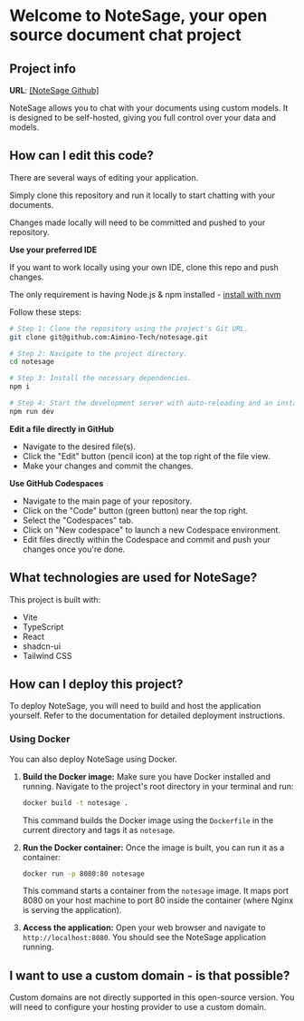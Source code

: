# Welcome to NoteSage, your open source document chat project

## Project info

**URL**: [\[NoteSage Github\]](https://github.com/Aimino-Tech/notesage)

NoteSage allows you to chat with your documents using custom models. It is designed to be self-hosted, giving you full control over your data and models.

## How can I edit this code?

There are several ways of editing your application.

Simply clone this repository and run it locally to start chatting with your documents.

Changes made locally will need to be committed and pushed to your repository.

**Use your preferred IDE**

If you want to work locally using your own IDE, clone this repo and push changes.

The only requirement is having Node.js & npm installed - [install with nvm](https://github.com/nvm-sh/nvm#installing-and-updating)

Follow these steps:

```sh
# Step 1: Clone the repository using the project's Git URL.
git clone git@github.com:Aimino-Tech/notesage.git

# Step 2: Navigate to the project directory.
cd notesage

# Step 3: Install the necessary dependencies.
npm i

# Step 4: Start the development server with auto-reloading and an instant preview.
npm run dev
```

**Edit a file directly in GitHub**

- Navigate to the desired file(s).
- Click the "Edit" button (pencil icon) at the top right of the file view.
- Make your changes and commit the changes.

**Use GitHub Codespaces**

- Navigate to the main page of your repository.
- Click on the "Code" button (green button) near the top right.
- Select the "Codespaces" tab.
- Click on "New codespace" to launch a new Codespace environment.
- Edit files directly within the Codespace and commit and push your changes once you're done.

## What technologies are used for NoteSage?

This project is built with:

- Vite
- TypeScript
- React
- shadcn-ui
- Tailwind CSS

## How can I deploy this project?

To deploy NoteSage, you will need to build and host the application yourself. Refer to the documentation for detailed deployment instructions.

### Using Docker

You can also deploy NoteSage using Docker.

1.  **Build the Docker image:**
    Make sure you have Docker installed and running. Navigate to the project's root directory in your terminal and run:
    ```sh
    docker build -t notesage .
    ```
    This command builds the Docker image using the `Dockerfile` in the current directory and tags it as `notesage`.

2.  **Run the Docker container:**
    Once the image is built, you can run it as a container:
    ```sh
    docker run -p 8080:80 notesage
    ```
    This command starts a container from the `notesage` image. It maps port 8080 on your host machine to port 80 inside the container (where Nginx is serving the application).

3.  **Access the application:**
    Open your web browser and navigate to `http://localhost:8080`. You should see the NoteSage application running.

## I want to use a custom domain - is that possible?

Custom domains are not directly supported in this open-source version. You will need to configure your hosting provider to use a custom domain.
